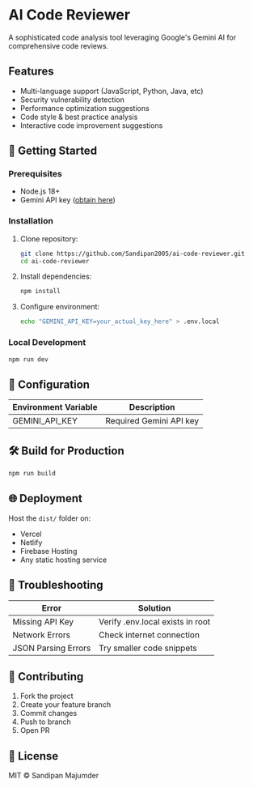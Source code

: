 # AI Code Reviewer

A sophisticated code analysis tool leveraging Google's Gemini AI for comprehensive code reviews.

## Features
- Multi-language support (JavaScript, Python, Java, etc)
- Security vulnerability detection
- Performance optimization suggestions
- Code style & best practice analysis
- Interactive code improvement suggestions

## 🚀 Getting Started

### Prerequisites
- Node.js 18+
- Gemini API key ([obtain here](https://ai.google.dev/))

### Installation
1. Clone repository:
   ```bash
   git clone https://github.com/Sandipan2005/ai-code-reviewer.git
   cd ai-code-reviewer
   ```
2. Install dependencies:
   ```bash
   npm install
   ```
3. Configure environment:
   ```bash
   echo "GEMINI_API_KEY=your_actual_key_here" > .env.local
   ```

### Local Development
```bash
npm run dev
```

## 🔧 Configuration
| Environment Variable | Description |
|----------------------|-------------|
| GEMINI_API_KEY | Required Gemini API key |

## 🛠️ Build for Production
```bash
npm run build
```

## 🌐 Deployment
Host the `dist/` folder on:
- Vercel
- Netlify
- Firebase Hosting
- Any static hosting service

## 🐛 Troubleshooting
| Error | Solution |
|-------|----------|
| Missing API Key | Verify .env.local exists in root |
| Network Errors | Check internet connection |
| JSON Parsing Errors | Try smaller code snippets |

## 🤝 Contributing
1. Fork the project
2. Create your feature branch
3. Commit changes
4. Push to branch
5. Open PR

## 📄 License
MIT © Sandipan Majumder
